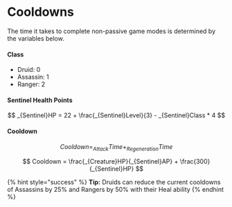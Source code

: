 # Cooldowns

The time it takes to complete non-passive game modes is determined by the variables below.

#### Class

* Druid: 0
* Assassin: 1
* Ranger: 2

#### Sentinel Health Points

$$
_{Sentinel}HP = 22 + \frac{_{Sentinel}Level}{3} - _{Sentinel}Class * 4
$$

#### Cooldown

$$
Cooldown = _{Attack}Time + _{Regeneration}Time
$$

$$
Cooldown = \frac{_{Creature}HP}{_{Sentinel}AP} + \frac{300}{_{Sentinel}HP}
$$

{% hint style="success" %}
**Tip:** Druids can reduce the current cooldowns of Assassins by 25% and Rangers by 50% with their Heal ability
{% endhint %}

